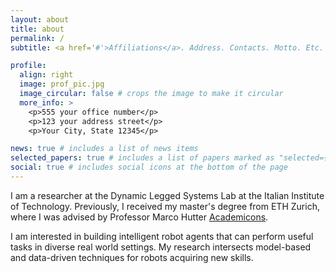 ```yaml
---
layout: about
title: about
permalink: /
subtitle: <a href='#'>Affiliations</a>. Address. Contacts. Motto. Etc.

profile:
  align: right
  image: prof_pic.jpg
  image_circular: false # crops the image to make it circular
  more_info: >
    <p>555 your office number</p>
    <p>123 your address street</p>
    <p>Your City, State 12345</p>

news: true # includes a list of news items
selected_papers: true # includes a list of papers marked as "selected={true}"
social: true # includes social icons at the bottom of the page
---
```


I am a researcher at the Dynamic Legged Systems Lab at the Italian Institute of Technology. Previously, I received my master's degree from ETH Zurich, where I was advised by Professor Marco Hutter [Academicons](https://scholar.google.ch/citations?user=DO3quJYAAAAJ&hl=en).  

I am interested in building intelligent robot agents that can perform useful tasks in diverse real world settings. My research intersects model-based and data-driven techniques for robots acquiring new skills. 